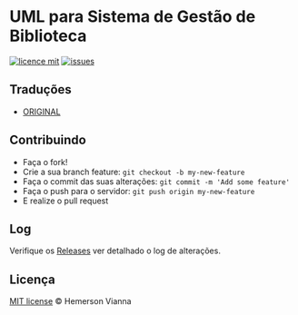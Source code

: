 # UML para Sistema de Gestão de Biblioteca

[![licence mit](https://img.shields.io/badge/license-MIT-blue.svg?style=flat-square)](http://hemersonvianna.mit-license.org/)
[![issues](https://img.shields.io/github/issues/uml-solutions/uml-library-management-system.svg?style=flat-square)](https://github.com/uml-solutions/uml-library-management-system/issues)

## Traduções

* [ORIGINAL](https://github.com/uml-solutions/uml-library-management-system/)

## Contribuindo

- Faça o fork!
- Crie a sua branch feature: `git checkout -b my-new-feature`
- Faça o commit das suas alterações: `git commit -m 'Add some feature'`
- Faça o push para o servidor: `git push origin my-new-feature`
- E realize o pull request

## Log

Verifique os [Releases](https://github.com/uml-solutions/uml-library-management-system/releases) ver detalhado o log de alterações.

## Licença

[MIT license](http://hemersonvianna.mit-license.org/) © Hemerson Vianna
